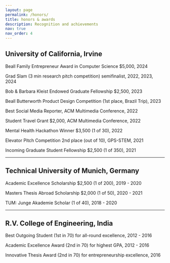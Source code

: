 ```yaml
---
layout: page
permalink: /honors/
title: honors & awards
description: Recognition and achievements
nav: true
nav_order: 4
---
```


## University of California, Irvine

Beall Family Entrepreneur Award in Computer Science $5,000, 2024

Grad Slam (3 min research pitch competition) semifinalist, 2022, 2023, 2024

Bob & Barbara Kleist Endowed Graduate Fellowship $2,500, 2023

Beall Butterworth Product Design Competition (1st place, Brazil Trip), 2023

Best Social Media Reporter, ACM Multimedia Conference, 2022

Student Travel Grant $2,000, ACM Multimedia Conference, 2022

Mental Health Hackathon Winner $3,500 (1 of 30), 2022

Elevator Pitch Competition 2nd place (out of 10), GPS-STEM, 2021

Incoming Graduate Student Fellowship $2,500 (1 of 350), 2021

---

## Technical University of Munich, Germany

Academic Excellence Scholarship $2,500 (1 of 200), 2019 - 2020

Masters Thesis Abroad Scholarship $2,000 (1 of 50), 2020 - 2021

TUM: Junge Akademie Scholar (1 of 40), 2018 - 2020

---

## R.V. College of Engineering, India

Best Outgoing Student (1st in 70) for all-round excellence, 2012 - 2016

Academic Excellence Award (2nd in 70) for highest GPA, 2012 - 2016

Innovative Thesis Award (2nd in 70) for entrepreneurship excellence, 2016
